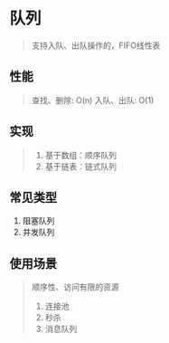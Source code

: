 # 队列

> 支持入队、出队操作的，FIFO线性表

## 性能

> 查找、删除: O(n)
> 入队、出队: O(1)

## 实现

> 1. 基于数组：顺序队列
> 2. 基于链表：链式队列

## 常见类型
1. 阻塞队列
2. 并发队列

## 使用场景

> 顺序性、访问有限的资源
> 1. 连接池
> 2. 秒杀
> 3. 消息队列
